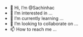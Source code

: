 - 👋 Hi, I’m @Sachinhac
- 👀 I’m interested in ...
- 🌱 I’m currently learning ...
- 💞️ I’m looking to collaborate on ...
- 📫 How to reach me ...

<!---
Sachinhac/Sachinhac is a ✨ special ✨ repository because its `README.md` (this file) appears on your GitHub profile.
You can click the Preview link to take a look at your changes.
--->
